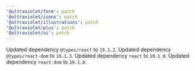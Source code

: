 ```yaml
---
'@ultraviolet/form': patch
'@ultraviolet/icons': patch
'@ultraviolet/illustrations': patch
'@ultraviolet/plus': patch
'@ultraviolet/ui': patch
---
```


Updated dependency `@types/react` to `19.1.2`.
Updated dependency `@types/react-dom` to `19.1.3`.
Updated dependency `react` to `19.1.0`.
Updated dependency `react-dom` to `19.1.0`.
